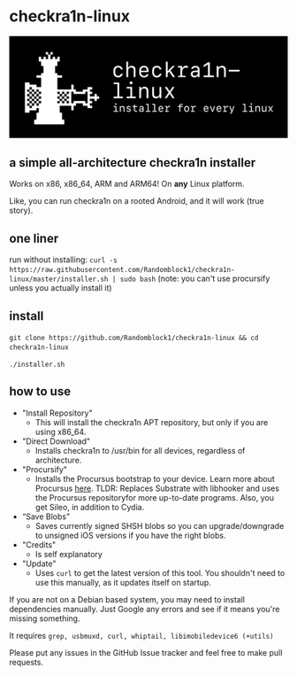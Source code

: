 # checkra1n-linux

![header image](header.jpg)

## a simple all-architecture checkra1n installer

Works on x86, x86_64, ARM and ARM64! On **any** Linux platform.

Like, you can run checkra1n on a rooted Android, and it will work (true story).

## one liner

run without installing:
`curl -s https://raw.githubusercontent.com/Randomblock1/checkra1n-linux/master/installer.sh | sudo bash`
(note: you can't use procursify unless you actually install it)

## install

`git clone https://github.com/Randomblock1/checkra1n-linux && cd checkra1n-linux`

`./installer.sh`

## how to use

- "Install Repository"
  - This will install the checkra1n APT repository, but only if you are using x86_64.
- "Direct Download"
  - Installs checkra1n to /usr/bin for all devices, regardless of architecture.
- "Procursify"
  - Installs the Procursus bootstrap to your device. Learn more about Procursus [here](https://github.com/ProcursusTeam/Procursus). TLDR: Replaces Substrate with libhooker and uses the Procursus repositoryfor more up-to-date programs. Also, you get Sileo, in addition to Cydia.
- “Save Blobs”
  - Saves currently signed SHSH blobs so you can upgrade/downgrade to unsigned iOS versions if you have the right blobs.
- "Credits"
  - Is self explanatory
- "Update"
  - Uses `curl` to get the latest version of this tool. You shouldn't need to use this manually, as it updates itself on startup.

If you are not on a Debian based system, you may need to install dependencies manually. Just Google any errors and see if it means you're missing something.

It requires `grep, usbmuxd, curl, whiptail, libimobiledevice6 (+utils)`

Please put any issues in the GitHub Issue tracker and feel free to make pull requests.
